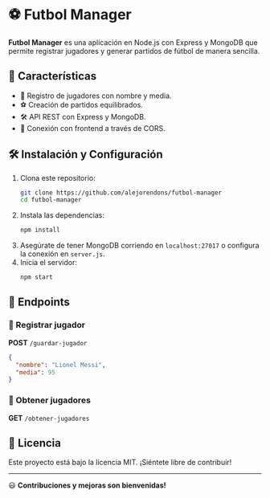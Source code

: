 # ⚽ Futbol Manager

**Futbol Manager** es una aplicación en Node.js con Express y MongoDB que permite registrar jugadores y generar partidos de fútbol de manera sencilla.

## 🚀 Características
- 📌 Registro de jugadores con nombre y media.
- ⚽ Creación de partidos equilibrados.
- 🛠️ API REST con Express y MongoDB.
- 🔄 Conexión con frontend a través de CORS.

## 🛠️ Instalación y Configuración
1. Clona este repositorio:
   ```sh
   git clone https://github.com/alejorendons/futbol-manager
   cd futbol-manager
   ```
2. Instala las dependencias:
   ```sh
   npm install
   ```
3. Asegúrate de tener MongoDB corriendo en `localhost:27017` o configura la conexión en `server.js`.
4. Inicia el servidor:
   ```sh
   npm start
   ```

## 📌 Endpoints
### 🔹 Registrar jugador
**POST** `/guardar-jugador`
```json
{
  "nombre": "Lionel Messi",
  "media": 95
}
```

### 🔹 Obtener jugadores
**GET** `/obtener-jugadores`

## 📜 Licencia
Este proyecto está bajo la licencia MIT. ¡Siéntete libre de contribuir!

---
😃 **Contribuciones y mejoras son bienvenidas!**

